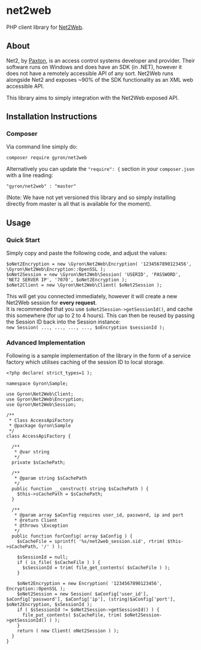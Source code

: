 # net2web
PHP client library for [Net2Web](http://akostyra.net/index.php/net2web.html).

## About
Net2, by [Paxton](https://www.paxton.co.uk), is an access control systems developer and provider. Their software runs on Windows and does have an SDK (in .NET), however it does not have a remotely accessible API of any sort. Net2Web runs alongside Net2 and exposes ~90% of the SDK functionality as an XML web accessible API.

This library aims to simply integration with the Net2Web exposed API.

## Installation Instructions
### Composer
Via command line simply do:  
```
composer require gyron/net2web
```

Alternatively you can update the `"require": {` section in your `composer.json` with a line reading:
```
"gyron/net2web" : "master"
```
(Note: We have not yet versioned this library and so simply installing directly from master is all that is available for the moment).

## Usage
### Quick Start
Simply copy and paste the following code, and adjust the values:
```
$oNet2Encryption = new \Gyron\Net2Web\Encryption( '1234567890123456', \Gyron\Net2Web\Encryption::OpenSSL );
$oNet2Session = new \Gyron\Net2Web\Session( 'USERID', 'PASSWORD', 'NET2 SERVER IP', '7070', $oNet2Encryption );
$oNet2Client = new \Gyron\Net2Web\Client( $oNet2Session );
```
  
This will get you connected immediately, however it will create a new Net2Web session for **every request**.  
It is recommended that you use `$oNet2Session->getSessionId()`, and cache this somewhere (for up to 2 to 4 hours). This can then be reused by passing the Session ID back into the Session instance:  
`new Session( ..., ..., ..., ..., $oEncryption $sessionId );`

### Advanced Implementation
Following is a sample implementation of the library in the form of a service factory which utilises caching of the session ID to local storage.
```
<?php declare( strict_types=1 );

namespace Gyron\Sample;

use Gyron\Net2Web\Client;
use Gyron\Net2Web\Encryption;
use Gyron\Net2Web\Session;

/**
 * Class AccessApiFactory
 * @package Gyron\Sample
 */
class AccessApiFactory {

  /**
   * @var string
   */
  private $sCachePath;

  /**
   * @param string $sCachePath
   */
  public function __construct( string $sCachePath ) {
    $this->sCachePath = $sCachePath;
  }

  /**
   * @param array $aConfig requires user_id, password, ip and port
   * @return Client
   * @throws \Exception
   */
  public function forConfig( array $aConfig ) {
    $sCacheFile = sprintf( '%s/net2web_session.sid', rtrim( $this->sCachePath, '/' ) );

    $sSessionId = null;
    if ( is_file( $sCacheFile ) ) {
      $sSessionId = trim( file_get_contents( $sCacheFile ) );
    }
        
    $oNet2Encryption = new Encryption( '1234567890123456', Encryption::OpenSSL );
    $oNet2Session = new Session( $aConfig['user_id'], $aConfig['password'], $aConfig['ip'], (string)$aConfig['port'], $oNet2Encryption, $sSessionId );
    if ( $sSessionId != $oNet2Session->getSessionId() ) {
      file_put_contents( $sCacheFile, trim( $oNet2Session->getSessionId() ) );
    }
    return ( new Client( oNet2Session ) );
  }
}
```
